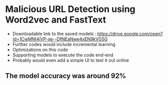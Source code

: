 # Malicious URL Detection using Word2vec and FastText

- Downloadable link to the saved models : https://drive.google.com/open?id=1CwMNI4iVP-xe--DfNEaNwe4xEN9kVG5G
- Further codes would include incremental learning
- Optimizations on this code
- Supporting models to execute the code end-end
- Probably would even add a simple UI to test it out online

## The model accuracy was around 92%

